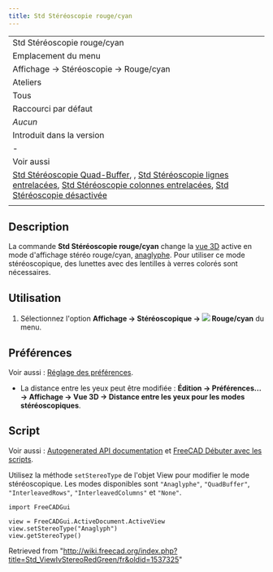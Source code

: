 ```yaml
---
title: Std Stéréoscopie rouge/cyan
---
```

|  |
| --- |
| Std Stéréoscopie rouge/cyan |
| Emplacement du menu |
| Affichage → Stéréoscopie → Rouge/cyan |
| Ateliers |
| Tous |
| Raccourci par défaut |
| *Aucun* |
| Introduit dans la version |
| - |
| Voir aussi |
| [Std Stéréoscopie Quad-Buffer](/Std_ViewIvStereoQuadBuff/fr "Std ViewIvStereoQuadBuff/fr"), , [Std Stéréoscopie lignes entrelacées](/Std_ViewIvStereoInterleavedRows/fr "Std ViewIvStereoInterleavedRows/fr"), [Std Stéréoscopie colonnes entrelacées](/Std_ViewIvStereoInterleavedColumns/fr "Std ViewIvStereoInterleavedColumns/fr"), [Std Stéréoscopie désactivée](/Std_ViewIvStereoOff/fr "Std ViewIvStereoOff/fr") |
|  |

## Description

La commande **Std Stéréoscopie rouge/cyan** change la [vue 3D](/3D_view/fr "3D view/fr") active en mode d'affichage stéréo rouge/cyan, [anaglyphe](https://fr.wikipedia.org/wiki/Anaglyphe). Pour utiliser ce mode stéréoscopique, des lunettes avec des lentilles à verres colorés sont nécessaires.

## Utilisation

1. Sélectionnez l'option **Affichage → Stéréoscopique → ![](/images/Std_ViewIvStereoRedGreen.svg) Rouge/cyan** du menu.

## Préférences

Voir aussi : [Réglage des préférences](/Preferences_Editor/fr "Preferences Editor/fr").

* La distance entre les yeux peut être modifiée : **Édition → Préférences... → Affichage → Vue 3D → Distance entre les yeux pour les modes stéréoscopiques**.

## Script

Voir aussi : [Autogenerated API documentation](https://freecad.github.io/SourceDoc/) et [FreeCAD Débuter avec les scripts](/FreeCAD_Scripting_Basics/fr "FreeCAD Scripting Basics/fr").

Utilisez la méthode `setStereoType` de l'objet View pour modifier le mode stéréoscopique. Les modes disponibles sont `"Anaglyphe"`, `"QuadBuffer"`, `"InterleavedRows"`, `"InterleavedColumns"` et `"None"`.

```
import FreeCADGui

view = FreeCADGui.ActiveDocument.ActiveView
view.setStereoType("Anaglyph")
view.getStereoType()

```

Retrieved from "<http://wiki.freecad.org/index.php?title=Std_ViewIvStereoRedGreen/fr&oldid=1537325>"